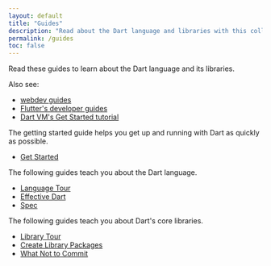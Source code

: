 ```yaml
---
layout: default
title: "Guides"
description: "Read about the Dart language and libraries with this collection of guides."
permalink: /guides
toc: false
---
```


Read these guides to learn about the Dart language and its libraries.

Also see:

* [webdev guides]({{site.webdev}}/guides)
* [Flutter's developer guides]({{site.flutter}})
* [Dart VM's Get Started tutorial](/tutorials/dart-vm/get-started)

The getting started guide helps you get up and running with Dart as quickly as possible.

* [Get Started](/guides/get-started)

The following guides teach you about the Dart language.

* [Language Tour](/guides/language/language-tour)
* [Effective Dart](/guides/language/effective-dart)
* [Spec](/guides/language/spec)

The following guides teach you about Dart's core libraries.

* [Library Tour](/guides/libraries/library-tour)
* [Create Library Packages](/guides/libraries/create-library-packages)
* [What Not to Commit](/guides/libraries/private-files)
